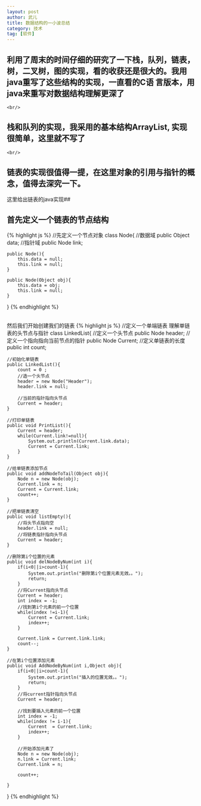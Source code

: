 ```yaml
---
layout: post
author: 武儿
title: 数据结构的一小波总结
category: 技术
tag: [软件]
---
```



## 利用了周末的时间仔细的研究了一下栈，队列，链表，树，二叉树，图的实现，看的收获还是很大的。我用java重写了这些结构的实现，一直看的C语   言版本，用java来重写对数据结构理解更深了  ##
	<br/>
## 栈和队列的实现，我采用的基本结构**ArrayList**, 实现很简单，这里就不写了 ##
	<br/>
## 链表的实现很值得一提，在这里对象的引用与指针的概念，值得去深究一下。
这里给出链表的java实现##
	<br/>
<h2>首先定义一个链表的节点结构</h2>
{% highlight js %}
	//先定义一个节点对象
class Node{
	//数据域
	public Object data;
	//指针域
	public Node link;
	
	public Node(){
		this.data = null;
		this.link = null;
	}
	
	public Node(Object obj){
		this.data = obj;
		this.link = null;
	}
}
{% endhighlight %}

<br/>
然后我们开始创建我们的链表
{% highlight js %}
//定义一个单端链表   理解单链表的头节点与指针
class LinkedList{
	//定义一个头节点
	public Node header;
	//定义一个指向指向当前节点的指针
	public Node Current;
	//定义单链表的长度
	public  int count;
	
	//初始化单链表
	public LinkedList(){
		count = 0 ;
		//造一个头节点
		header = new Node("Header");
		header.link = null;
		
		//当前的指针指向头节点
		Current = header;
	}
	
	//打印单链表
	public void PrintList(){
		Current = header;
		while(Current.link!=null){
			System.out.println(Current.link.data);
			Current = Current.link;
		}
	}
	
	//给单链表添加节点
	public void addNodeToTail(Object obj){
		Node n = new Node(obj);
		Current.link = n;
		Current = Current.link;
		count++;
	}
	
	//把单链表清空
	public void listEmpty(){
		//将头节点指向空
		header.link = null;
		//将链表指针指向头节点
		Current = header;
	}
	
	//删除第i个位置的元素
	public void delNodeByNum(int i){
		if(i<0||i>count-1){
			System.out.println("删除第i个位置元素无效。。");
			return;
		}
		//将Current指向头节点
		Current = header;
		int index = -1;                                                     
		//找到第i个元素的前一个位置
		while(index !=i-1){
			Current = Current.link;
			index++;
		}
		
		Current.link = Current.link.link; 
		count--;
	}
	
	//在第i个位置添加元素
	public void AddNodeByNum(int i,Object obj){
		if(i<0||i>count-1){
			System.out.println("插入的位置无效。。");
			return;
		}
		//将current指针指向头节点
		Current = header;
		
		//找到要插入元素的前一个位置
		int index = -1;
		while(index != i-1){
			Current  = Current.link;
			index++;
		}
		
		//开始添加元素了
		Node n = new Node(obj);
		n.link = Current.link;
		Current.link = n;
		
		count++;
		
	}
}
{% endhighlight %}
